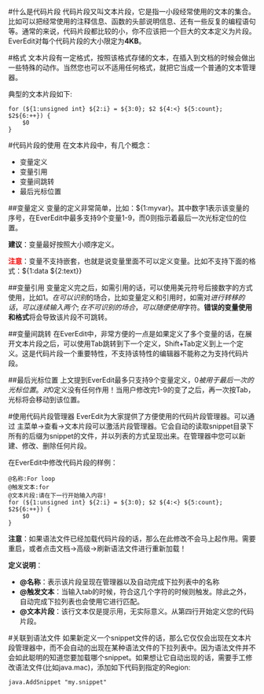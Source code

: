 #什么是代码片段
代码片段又叫文本片段，它是指一小段经常使用的文本的集合。比如可以把经常使用的注释信息、函数的头部说明信息、还有一些反复的编程语句等。通常的来说，代码片段都比较的小，你不应该把一个巨大的文本定义为片段。EverEdit对每个代码片段的大小限定为**4KB**。

#格式
文本片段有一定格式，按照该格式存储的文本，在插入到文档的时候会做出一些特殊的动作。当然您也可以不适用任何格式，就把它当成一个普通的文本管理器。

典型的文本片段如下: 

```
for (${1:unsigned int} ${2:i} = ${3:0}; $2 ${4:<} ${5:count}; $2${6:++}) {
	$0
}
```

#代码片段的使用
在文本片段中，有几个概念：

* 变量定义
* 变量引用
* 变量间跳转
* 最后光标位置


##变量定义
变量的定义非常简单，比如：${1:myvar}。其中数字1表示该变量的序号，在EverEdit中最多支持9个变量1-9，而0则指示着最后一次光标定位的位置。

**建议**：变量最好按照大小顺序定义。

<span style="color:red;">**注意**</span>：变量不支持嵌套，也就是说变量里面不可以定义变量。比如不支持下面的格式：${1:data ${2:text}}


##变量引用
变量定义完之后，如需引用的话，可以使用美元符号后接数字的方式使用，比如$1。在可以识别$的场合，比如变量定义和引用时，如需对$进行转移的话，可以连续输入两个$$;在不可识别的场合，可以随便使用$字符。**错误的变量使用和格式**将会导致该片段不可跳转。

##变量间跳转
在EverEdit中，非常方便的一点是如果定义了多个变量的话，在展开文本片段之后，可以使用Tab跳转到下一个定义，Shift+Tab定义到上一个定义。这是代码片段一个重要特性，不支持该特性的编辑器不能称之为支持代码片段。

##最后光标位置
上文提到EverEdit最多只支持9个变量定义，$0被用于最后一次的光标位置。对$0定义没有任何作用！当用户修改完1-9的变了之后，再一次按Tab，光标将会移动到该位置。

#使用代码片段管理器
EverEdit为大家提供了方便使用的代码片段管理器。可以通过 主菜单→查看→文本片段可以激活片段管理器。它会自动的读取snippet目录下所有的后缀为snippet的文件，并以列表的方式呈现出来。在管理器中您可以新建、修改、删除任何片段。

在EverEdit中修改代码片段的样例：

```
@名称:For loop
@触发文本:for
@文本片段:请在下一行开始输入内容!
for (${1:unsigned int} ${2:i} = ${3:0}; $2 ${4:<} ${5:count}; $2${6:++}) {
	$0
}
```

**注意**：如果语法文件已经加载代码片段的话，那么在此修改不会马上起作用。需要重启，或者点击文档→高级→刷新语法文件进行重新加载！

**定义说明**：

* **@名称**：表示该片段呈现在管理器以及自动完成下拉列表中的名称
* **@触发文本**：当输入tab的时候，符合这几个字符的时候则触发。除此之外，自动完成下拉列表也会使用它进行匹配。
* **@文本片段**：该行文本仅是提示用，无实际意义。从第四行开始定义您的代码片段。

#关联到语法文件
如果新定义一个snippet文件的话，那么它仅仅会出现在文本片段管理器中，而不会自动的出现在某种语法文件的下拉列表中。因为语法文件并不会如此聪明的知道您要加载哪个snippet。如果想让它自动出现的话，需要手工修改语法文件(比如java.mac)，添加如下代码到指定的Region:

```
java.AddSnippet "my.snippet"
```











